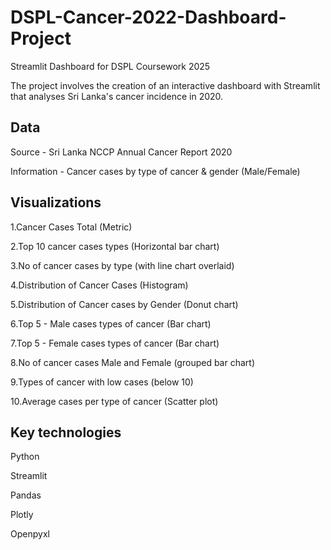# DSPL-Cancer-2022-Dashboard-Project
Streamlit Dashboard for DSPL Coursework 2025

The project involves the creation of an interactive dashboard with Streamlit that analyses Sri Lanka's cancer incidence in 2020. 

## Data

Source - Sri Lanka NCCP Annual Cancer Report 2020

Information - Cancer cases by type of cancer & gender (Male/Female) 


## Visualizations 

1.Cancer Cases Total (Metric) 

2.Top 10 cancer cases types (Horizontal bar chart) 

3.No of cancer cases by type (with line chart overlaid) 

4.Distribution of Cancer Cases (Histogram) 

5.Distribution of Cancer cases by Gender (Donut chart) 

6.Top 5 - Male cases types of cancer (Bar chart) 

7.Top 5 - Female cases types of cancer (Bar chart) 

8.No of cancer cases Male and Female (grouped bar chart) 

9.Types of cancer with low cases (below 10) 

10.Average cases per type of cancer (Scatter plot) 


## Key technologies 

Python 

Streamlit 

Pandas 

Plotly 

Openpyxl

